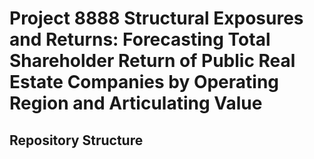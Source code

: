 # Project 8888 Structural Exposures and Returns: Forecasting Total Shareholder Return of Public Real Estate Companies by Operating Region and Articulating Value

## Repository Structure
